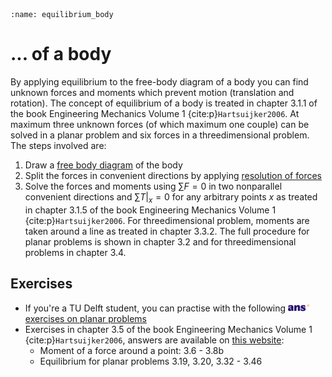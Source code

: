 ```{index} Equilibrium ; of a body
:name: equilibrium_body
```
# ... of a body

By applying equilibrium to the free-body diagram of a body  you can find unknown forces and moments which prevent motion (translation and rotation). The concept of equilibrium of a body is treated in chapter 3.1.1 of the book Engineering Mechanics Volume 1 {cite:p}`Hartsuijker2006`. At maximum three unknown forces (of which maximum one couple) can be solved in a planar problem and six forces in a threedimensional problem. The steps involved are:

1. Draw a [free body diagram](free-body-diagram) of the body
2. Split the forces in convenient directions by applying [resolution of forces](resolution_forces)
3. Solve the forces and moments using $\sum F  = 0$  in two nonparallel convenient directions and ${\left. {\sum T } \right|_x} = 0$ for any arbitrary points $x$ as treated in chapter 3.1.5 of the book Engineering Mechanics Volume 1 {cite:p}`Hartsuijker2006`. For threedimensional problem, moments are taken around a line as treated in chapter 3.3.2. The full procedure for planar problems is shown in chapter 3.2 and for threedimensional problems in chapter 3.4.


## Exercises
- If you're a TU Delft student, you can practise with the following [<img height="12px" src="../../images/ANS.svg" alt="ANS"> exercises on planar problems](https://ans.app/digital_test/assignments/1089993/results/new)
- Exercises in chapter 3.5 of the book Engineering Mechanics Volume 1 {cite:p}`Hartsuijker2006`, answers are available on [this website](https://icozct.tudelft.nl/TUD_CT/bookanswers/vol1/Chapter3/):
  - Moment of a force around a point:  3.6 - 3.8b
  - Equilibrium for planar problems 3.19, 3.20, 3.32 - 3.46